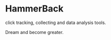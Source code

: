 HammerBack
==========

click tracking, collecting and data analysis tools.

Dream and become greater.
